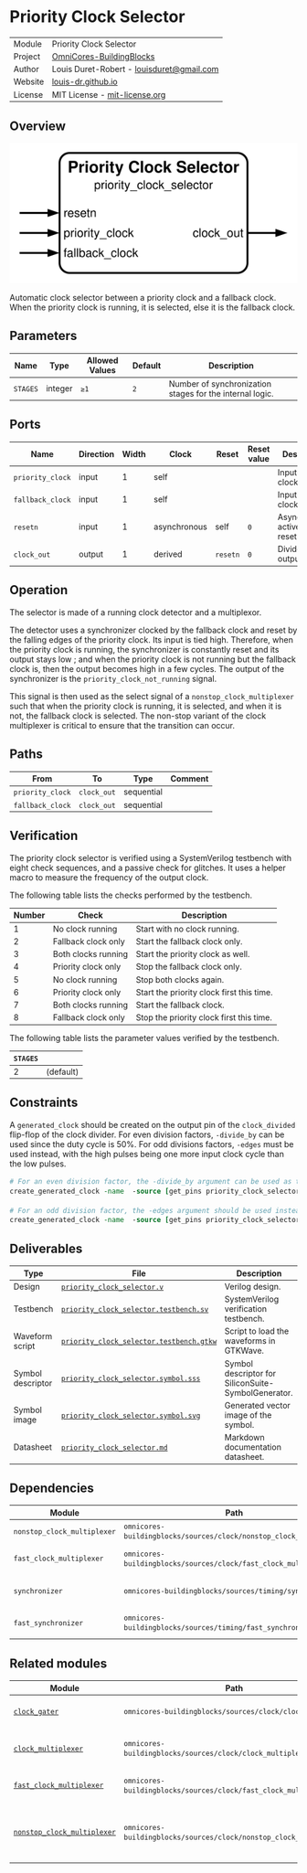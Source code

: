 # Priority Clock Selector

|         |                                                                                  |
| ------- | -------------------------------------------------------------------------------- |
| Module  | Priority Clock Selector                                                          |
| Project | [OmniCores-BuildingBlocks](https://github.com/Louis-DR/OmniCores-BuildingBlocks) |
| Author  | Louis Duret-Robert - [louisduret@gmail.com](mailto:louisduret@gmail.com)         |
| Website | [louis-dr.github.io](https://louis-dr.github.io)                                 |
| License | MIT License - [mit-license.org](https://mit-license.org)                         |

## Overview

![priority_clock_selector](priority_clock_selector.symbol.svg)

Automatic clock selector between a priority clock and a fallback clock. When the priority clock is running, it is selected, else it is the fallback clock.

## Parameters

| Name     | Type    | Allowed Values | Default | Description                                              |
| -------- | ------- | -------------- | ------- | -------------------------------------------------------- |
| `STAGES` | integer | `≥1`           | `2`     | Number of synchronization stages for the internal logic. |

## Ports

| Name             | Direction | Width | Clock        | Reset    | Reset value | Description                           |
| ---------------- | --------- | ----- | ------------ | -------- | ----------- | ------------------------------------- |
| `priority_clock` | input     | 1     | self         |          |             | Input priority clock signal.          |
| `fallback_clock` | input     | 1     | self         |          |             | Input fallback clock signal.          |
| `resetn`         | input     | 1     | asynchronous | self     | `0`         | Asynchronous active-low reset signal. |
| `clock_out`      | output    | 1     | derived      | `resetn` | `0`         | Divided clock output signal.          |

## Operation

The selector is made of a running clock detector and a multiplexor.

The detector uses a synchronizer clocked by the fallback clock and reset by the falling edges of the priority clock. Its input is tied high. Therefore, when the priority clock is running, the synchronizer is constantly reset and its output stays low ; and when the priority clock is not running but the fallback clock is, then the output becomes high in a few cycles. The output of the synchronizer is the `priority_clock_not_running` signal.

This signal is then used as the select signal of a `nonstop_clock_multiplexer` such that when the priority clock is running, it is selected, and when it is not, the fallback clock is selected. The non-stop variant of the clock multiplexer is critical to ensure that the transition can occur.

## Paths

| From             | To          | Type       | Comment |
| ---------------- | ----------- | ---------- | ------- |
| `priority_clock` | `clock_out` | sequential |         |
| `fallback_clock` | `clock_out` | sequential |         |

## Verification

The priority clock selector is verified using a SystemVerilog testbench with eight check sequences, and a passive check for glitches. It uses a helper macro to measure the frequency of the output clock.

The following table lists the checks performed by the testbench.

| Number | Check               | Description                               |
| ------ | ------------------- | ----------------------------------------- |
| 1      | No clock running    | Start with no clock running.              |
| 2      | Fallback clock only | Start the fallback clock only.            |
| 3      | Both clocks running | Start the priority clock as well.         |
| 4      | Priority clock only | Stop the fallback clock only.             |
| 5      | No clock running    | Stop both clocks again.                   |
| 6      | Priority clock only | Start the priority clock first this time. |
| 7      | Both clocks running | Start the fallback clock.                 |
| 8      | Fallback clock only | Stop the priority clock first this time.  |

The following table lists the parameter values verified by the testbench.

| `STAGES` |           |
| -------- | --------- |
| 2        | (default) |

## Constraints

A `generated_clock` should be created on the output pin of the `clock_divided` flip-flop of the clock divider. For even division factors, `-divide_by` can be used since the duty cycle is 50%. For odd divisions factors, `-edges` must be used instead, with the high pulses being one more input clock cycle than the low pulses.

```tcl
# For an even division factor, the -divide_by argument can be used as the duty cycles is 50%
create_generated_clock -name  -source [get_pins priority_clock_selector/clock_in] -divide_by 2 [get_pins priority_clock_selector/priority_clock_selector_reg/Q]

# For an odd division factor, the -edges argument should be used instead
create_generated_clock -name  -source [get_pins priority_clock_selector/clock_in] -edges {0 4 6} [get_pins priority_clock_selector/priority_clock_selector_reg/Q]
```

## Deliverables

| Type              | File                                                                                             | Description                                         |
| ----------------- | ------------------------------------------------------------------------------------------------ | --------------------------------------------------- |
| Design            | [`priority_clock_selector.v`](priority_clock_selector.v)                                         | Verilog design.                                     |
| Testbench         | [`priority_clock_selector.testbench.sv`](priority_clock_selector.testbench.sv)                   | SystemVerilog verification testbench.               |
| Waveform script   | [`priority_clock_selector.testbench.gtkw`](priority_clock_selector.testbench.gtkw)               | Script to load the waveforms in GTKWave.            |
| Symbol descriptor | [`priority_clock_selector.symbol.sss`](priority_clock_selector.symbol.sss)                       | Symbol descriptor for SiliconSuite-SymbolGenerator. |
| Symbol image      | [`priority_clock_selector.symbol.svg`](priority_clock_selector.symbol.svg)                       | Generated vector image of the symbol.               |
| Datasheet         | [`priority_clock_selector.md`](priority_clock_selector.md)                                       | Markdown documentation datasheet.                   |

## Dependencies

| Module                      | Path                                                               | Comment                                  |
| --------------------------- | ------------------------------------------------------------------ | ---------------------------------------- |
| `nonstop_clock_multiplexer` | `omnicores-buildingblocks/sources/clock/nonstop_clock_multiplexer` | Core clock multiplexer.                  |
| `fast_clock_multiplexer`    | `omnicores-buildingblocks/sources/clock/fast_clock_multiplexer`    | Dependency of the clock multiplexer.     |
| `synchronizer`              | `omnicores-buildingblocks/sources/timing/synchronizer`             | Used for disable signal synchronization. |
| `fast_synchronizer`         | `omnicores-buildingblocks/sources/timing/fast_synchronizer`        | Used for enable signal synchronization.  |

## Related modules

| Module                                                                                   | Path                                                               | Comment                                                  |
| ---------------------------------------------------------------------------------------- | ------------------------------------------------------------------ | -------------------------------------------------------- |
| [`clock_gater`](../clock_gater/clock_gater.md)                                           | `omnicores-buildingblocks/sources/clock/clock_gater`               | Clock gater behavioral model.                            |
| [`clock_multiplexer`](../clock_multiplexer/clock_multiplexer.md)                         | `omnicores-buildingblocks/sources/clock/clock_multiplexer`         | Multiplexer to select between clocks.                    |
| [`fast_clock_multiplexer`](../fast_clock_multiplexer/fast_clock_multiplexer.md)          | `omnicores-buildingblocks/sources/clock/fast_clock_multiplexer`    | Faster clock multiplexer.                                |
| [`nonstop_clock_multiplexer`](../nonstop_clock_multiplexer/nonstop_clock_multiplexer.md) | `omnicores-buildingblocks/sources/clock/nonstop_clock_multiplexer` | Clock multiplexer working when one clock is not running. |
